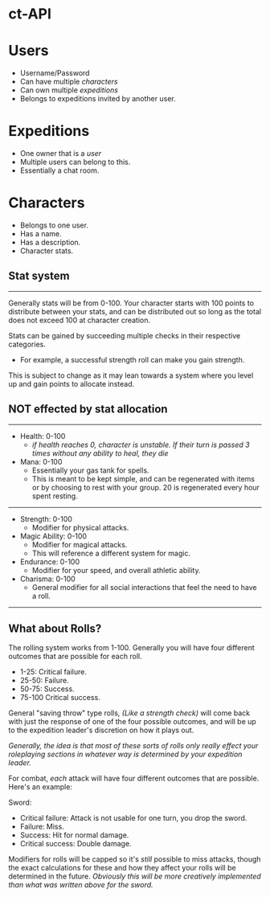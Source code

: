 # ct-API

# Users
- Username/Password
- Can have multiple *characters*
- Can own multiple *expeditions*
- Belongs to expeditions invited by another user.

# Expeditions
- One owner that is a *user*
- Multiple users can belong to this.
- Essentially a chat room.

# Characters
- Belongs to one user.
- Has a name.
- Has a description.
- Character stats.

## Stat system
---
Generally stats will be from 0-100. Your character starts with 100 points to distribute between your stats, and can be distributed out so long as the total does not exceed 100 at character creation. 

Stats can be gained by succeeding multiple checks in their respective categories. 

- For example, a successful strength roll can make you gain strength.

This is subject to change as it may lean towards a system where you level up and gain points to allocate instead. 

## NOT effected by stat allocation
---
- Health: 0-100 
    - *if health reaches 0, character is unstable. If their turn is passed 3 times without any ability to heal, they die*
- Mana: 0-100
    - Essentially your gas tank for spells. 
    - This is meant to be kept simple, and can be regenerated with items or by choosing to rest with your group. 20 is regenerated every hour spent resting.
---
- Strength: 0-100
    - Modifier for physical attacks.
- Magic Ability: 0-100
    - Modifier for magical attacks. 
    - This will reference a different system for magic.
- Endurance: 0-100
    - Modifier for your speed, and overall athletic ability.
- Charisma: 0-100
    - General modifier for all social interactions that feel the need to have a roll.
---

## What about Rolls?
The rolling system works from 1-100. Generally you will have four different outcomes that are possible for each roll.

- 1-25: Critical failure.
- 25-50: Failure.
- 50-75: Success.
- 75-100 Critical success.

General "saving throw" type rolls, *(Like a strength check)* will come back with just the response of one of the four possible outcomes, and will be up to the expedition leader's discretion on how it plays out. 

*Generally, the idea is that most of these sorts of rolls only really effect your roleplaying sections in whatever way is determined by your expedition leader.*

For combat, *each* attack will have four different outcomes that are possible. Here's an example: 

Sword:
- Critical failure: Attack is not usable for one turn, you drop the sword.
- Failure: Miss.
- Success: Hit for normal damage.
- Critical success: Double damage.

Modifiers for rolls will be capped so it's *still* possible to miss attacks, though the exact calculations for these and how they affect your rolls will be determined in the future. *Obviously this will be more creatively implemented than what was written above for the sword.*
